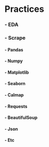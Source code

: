 # Practices

### - EDA
### - Scrape

#### - Pandas
#### - Numpy
#### - Matplotlib
#### - Seaborn
#### - Calmap
#### - Requests
#### - BeautifulSoup
#### - Json
#### - Etc